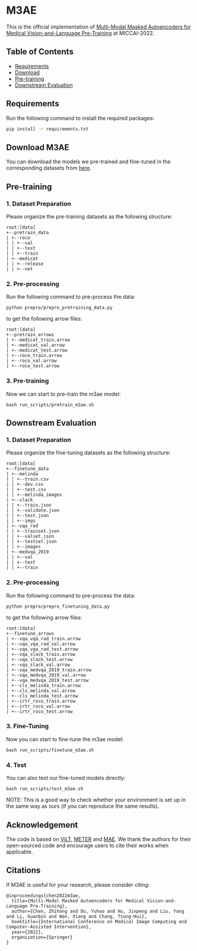 # M3AE

This is the official implementation of [Multi-Modal Masked Autoencoders for Medical Vision-and-Language Pre-Training]() at MICCAI-2022.

## Table of Contents
- [Requirements](#requirements)
- [Download](#download-m3ae)
- [Pre-training](#pre-training)
- [Downstream Evaluation](#downstream-evaluation)

## Requirements
Run the following command to install the required packages:
```bash
pip install -r requirements.txt
```

## Download M3AE
You can download the models we pre-trained and fine-tuned in the corresponding datasets from [here](https://drive.google.com/drive/folders/1lS2fm8RqFxoKQ8cgYD9hMFoOuHuKZNoY?usp=sharing).

## Pre-training
### 1. Dataset Preparation
Please organize the pre-training datasets as the following structure:
```angular2
root:[data]
+--pretrain_data
| +--roco
| | +--val
| | +--test
| | +--train
| +--medicat
| | +--release
| | +--net
```


### 2. Pre-processing
Run the following command to pre-process the data:
```angular2
python prepro/prepro_pretraining_data.py
```
to get the following arrow files:
```angular2
root:[data]
+--pretrain_arrows
| +--medicat_train.arrow
| +--medicat_val.arrow
| +--medicat_test.arrow
| +--roco_train.arrow
| +--roco_val.arrow
| +--roco_test.arrow
```


### 3. Pre-training
Now we can start to pre-train the m3ae model:
```angular2
bash run_scripts/pretrain_m3ae.sh
```

## Downstream Evaluation
### 1. Dataset Preparation
Please organize the fine-tuning datasets as the following structure:
```angular2
root:[data]
+--finetune_data
| +--melinda
| | +--train.csv
| | +--dev.csv
| | +--test.csv
| | +--melinda_images
| +--slack
| | +--train.json
| | +--validate.json
| | +--test.json
| | +--imgs
| +--vqa_rad
| | +--trainset.json
| | +--valset.json
| | +--testset.json
| | +--images
| +--medvqa_2019
| | +--val
| | +--test
| | +--train
```

### 2. Pre-processing
Run the following command to pre-process the data:
```angular2
python prepro/prepro_finetuning_data.py
```
to get the following arrow files:
```angular2
root:[data]
+--finetune_arrows
| +--vqa_vqa_rad_train.arrow
| +--vqa_vqa_rad_val.arrow
| +--vqa_vqa_rad_test.arrow
| +--vqa_slack_train.arrow
| +--vqa_slack_test.arrow
| +--vqa_slack_val.arrow
| +--vqa_medvqa_2019_train.arrow
| +--vqa_medvqa_2019_val.arrow
| +--vqa_medvqa_2019_test.arrow
| +--cls_melinda_train.arrow
| +--cls_melinda_val.arrow
| +--cls_melinda_test.arrow
| +--irtr_roco_train.arrow
| +--irtr_roco_val.arrow
| +--irtr_roco_test.arrow
```

### 3. Fine-Tuning
Now you can start to fine-tune the m3ae model:
```angular2
bash run_scripts/finetune_m3ae.sh
```

### 4. Test
You can also test our fine-tuned models directly:
```angular2
bash run_scripts/test_m3ae.sh
```
NOTE: This is a good way to check whether your environment is set up in the same way as ours (if you can reproduce the same results).

## Acknowledgement
The code is based on [ViLT](https://github.com/dandelin/ViLT), [METER](https://github.com/zdou0830/METER) and [MAE](https://github.com/facebookresearch/mae).
We thank the authors for their open-sourced code and encourage users to cite their works when applicable.

## Citations
If M3AE is useful for your research, please consider citing:
```angular2
@inproceedings{chen2022m3ae,
  title={Multi-Modal Masked Autoencoders for Medical Vision-and-Language Pre-Training},
  author={Chen, Zhihong and Du, Yuhao and Hu, Jinpeng and Liu, Yang and Li, Guanbin and Wan, Xiang and Chang, Tsung-Hui},
  booktitle={International Conference on Medical Image Computing and Computer-Assisted Intervention},
  year={2022},
  organization={Springer}
}
```
